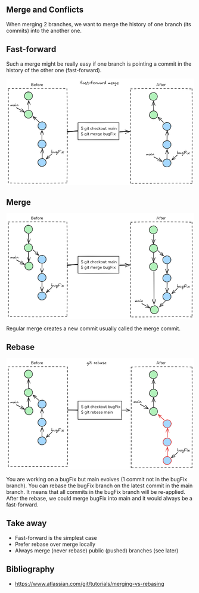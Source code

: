 ## Merge and Conflicts

When merging 2 branches, we want to merge the history of one branch (its commits) into the another one.

## Fast-forward

Such a merge might be really easy if one branch is pointing a commit in the history of the other one (fast-forward).

![Simplest merge case: fast-forward](../imgs/git-merge-fastforward.png)

## Merge

![Typical merge case](../imgs/git-merge.png)

Regular merge creates a new commit usually called the merge commit.

## Rebase

![Rebase](../imgs/git-rebase.png)

You are working on a bugFix but main evolves (1 commit not in the bugFix branch).
You can rebase the bugFix branch on the latest commit in the main branch.
It means that all commits in the bugFix branch will be re-applied.
After the rebase, we could merge bugFix into main and it would always be a fast-forward.

## Take away

- Fast-forward is the simplest case
- Prefer rebase over merge locally
- Always merge (never rebase) public (pushed) branches (see later)

## Bibliography

- <https://www.atlassian.com/git/tutorials/merging-vs-rebasing>

